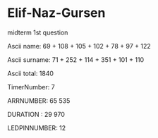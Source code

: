 # Elif-Naz-Gursen
midterm 1st question

Ascii name: 69 + 108 + 105 + 102 + 78 + 97 + 122

Ascii surname: 71 + 252 + 114 + 351 + 101 + 110

Ascii total: 1840


TimerNumber: 7

ARRNUMBER: 65 535

DURATION : 29 970

LEDPINNUMBER: 12
